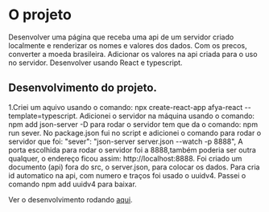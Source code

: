 # O projeto
Desenvolver uma página que receba uma api de um servidor criado localmente e renderizar os nomes e valores dos dados. Com os precos, converter a moeda brasileira. Adicionar os valores na api criada para o uso no servidor. Desenvolver usando React e typescript.

## Desenvolvimento do projeto.

1.Criei um aquivo usando o comando: npx create-react-app afya-react --template=typescript. Adicionei o servidor na máquina usando o comando: npm add json-server -D para rodar o servidor tem que da o comando: npm run sever. No package.json fui no script e adicionei o comando para rodar o servidor que foi: "sever": "json-server server.json --watch -p 8888", A porta escolhida para rodar o servidor foi a 8888,também poderia ser outra qualquer, o endereço ficou assim: http://localhost:8888. Foi criado um documento (api) fora do src, o server.json, para colocar os dados. Para cria id automatico na api, com numero e traços foi usado o uuidv4. Passei o comando npm add uuidv4 para baixar.


Ver o desenvolvimento rodando [aqui](#).
